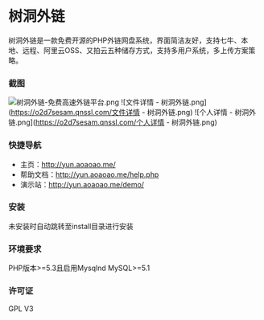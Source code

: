 树洞外链
============
树洞外链是一款免费开源的PHP外链网盘系统，界面简洁友好，支持七牛、本地、远程、阿里云OSS、又拍云五种储存方式，支持多用户系统，多上传方案策略。
### 截图
![树洞外链-免费高速外链平台.png](https://o2d7sesam.qnssl.com/树洞外链-免费高速外链平台.png)
![文件详情 - 树洞外链.png](https://o2d7sesam.qnssl.com/文件详情 - 树洞外链.png)
![个人详情 - 树洞外链.png](https://o2d7sesam.qnssl.com/个人详情 - 树洞外链.png)
### 快捷导航
- 主页：http://yun.aoaoao.me/
- 帮助文档：http://yun.aoaoao.me/help.php
- 演示站：http://yun.aoaoao.me/demo/

### 安装
未安装时自动跳转至install目录进行安装
### 环境要求
PHP版本>=5.3且启用Mysqlnd MySQL>=5.1
### 许可证
GPL V3
